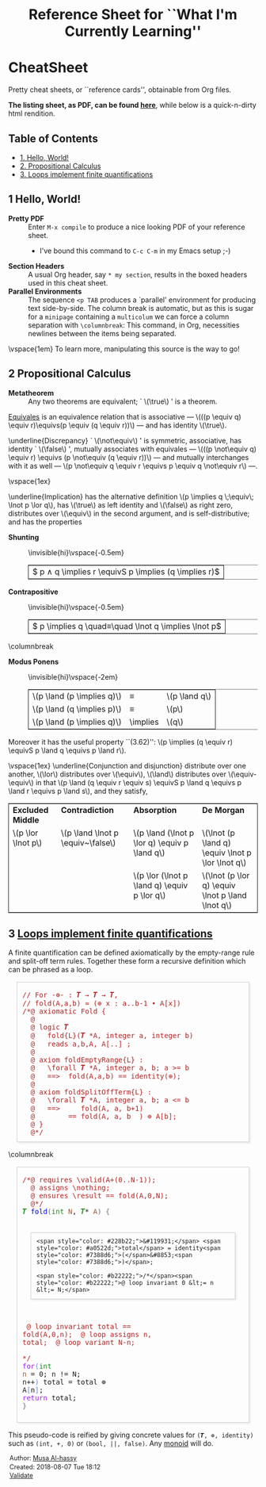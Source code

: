 <?xml version="1.0" encoding="utf-8"?>
<!DOCTYPE html PUBLIC "-//W3C//DTD XHTML 1.0 Strict//EN"
"http://www.w3.org/TR/xhtml1/DTD/xhtml1-strict.dtd">
<html xmlns="http://www.w3.org/1999/xhtml" lang="en" xml:lang="en">
<head>
<!-- 2018-08-07 Tue 18:12 -->
<meta http-equiv="Content-Type" content="text/html;charset=utf-8" />
<meta name="viewport" content="width=device-width, initial-scale=1" />
<title>Reference Sheet for ``What I'm Currently Learning''</title>
<meta name="generator" content="Org mode" />
<meta name="author" content="[[http://www.cas.mcmaster.ca/~alhassm/][Musa Al-hassy]]Musa Al-hassy" />
<meta name="description" content="This document is written by Musa Al-hassy for his learning in the spring of 2018."
 />
<style type="text/css">
 <!--/*--><![CDATA[/*><!--*/
  .title  { text-align: center;
             margin-bottom: .2em; }
  .subtitle { text-align: center;
              font-size: medium;
              font-weight: bold;
              margin-top:0; }
  .todo   { font-family: monospace; color: red; }
  .done   { font-family: monospace; color: green; }
  .priority { font-family: monospace; color: orange; }
  .tag    { background-color: #eee; font-family: monospace;
            padding: 2px; font-size: 80%; font-weight: normal; }
  .timestamp { color: #bebebe; }
  .timestamp-kwd { color: #5f9ea0; }
  .org-right  { margin-left: auto; margin-right: 0px;  text-align: right; }
  .org-left   { margin-left: 0px;  margin-right: auto; text-align: left; }
  .org-center { margin-left: auto; margin-right: auto; text-align: center; }
  .underline { text-decoration: underline; }
  #postamble p, #preamble p { font-size: 90%; margin: .2em; }
  p.verse { margin-left: 3%; }
  pre {
    border: 1px solid #ccc;
    box-shadow: 3px 3px 3px #eee;
    padding: 8pt;
    font-family: monospace;
    overflow: auto;
    margin: 1.2em;
  }
  pre.src {
    position: relative;
    overflow: visible;
    padding-top: 1.2em;
  }
  pre.src:before {
    display: none;
    position: absolute;
    background-color: white;
    top: -10px;
    right: 10px;
    padding: 3px;
    border: 1px solid black;
  }
  pre.src:hover:before { display: inline;}
  /* Languages per Org manual */
  pre.src-asymptote:before { content: 'Asymptote'; }
  pre.src-awk:before { content: 'Awk'; }
  pre.src-C:before { content: 'C'; }
  /* pre.src-C++ doesn't work in CSS */
  pre.src-clojure:before { content: 'Clojure'; }
  pre.src-css:before { content: 'CSS'; }
  pre.src-D:before { content: 'D'; }
  pre.src-ditaa:before { content: 'ditaa'; }
  pre.src-dot:before { content: 'Graphviz'; }
  pre.src-calc:before { content: 'Emacs Calc'; }
  pre.src-emacs-lisp:before { content: 'Emacs Lisp'; }
  pre.src-fortran:before { content: 'Fortran'; }
  pre.src-gnuplot:before { content: 'gnuplot'; }
  pre.src-haskell:before { content: 'Haskell'; }
  pre.src-hledger:before { content: 'hledger'; }
  pre.src-java:before { content: 'Java'; }
  pre.src-js:before { content: 'Javascript'; }
  pre.src-latex:before { content: 'LaTeX'; }
  pre.src-ledger:before { content: 'Ledger'; }
  pre.src-lisp:before { content: 'Lisp'; }
  pre.src-lilypond:before { content: 'Lilypond'; }
  pre.src-lua:before { content: 'Lua'; }
  pre.src-matlab:before { content: 'MATLAB'; }
  pre.src-mscgen:before { content: 'Mscgen'; }
  pre.src-ocaml:before { content: 'Objective Caml'; }
  pre.src-octave:before { content: 'Octave'; }
  pre.src-org:before { content: 'Org mode'; }
  pre.src-oz:before { content: 'OZ'; }
  pre.src-plantuml:before { content: 'Plantuml'; }
  pre.src-processing:before { content: 'Processing.js'; }
  pre.src-python:before { content: 'Python'; }
  pre.src-R:before { content: 'R'; }
  pre.src-ruby:before { content: 'Ruby'; }
  pre.src-sass:before { content: 'Sass'; }
  pre.src-scheme:before { content: 'Scheme'; }
  pre.src-screen:before { content: 'Gnu Screen'; }
  pre.src-sed:before { content: 'Sed'; }
  pre.src-sh:before { content: 'shell'; }
  pre.src-sql:before { content: 'SQL'; }
  pre.src-sqlite:before { content: 'SQLite'; }
  /* additional languages in org.el's org-babel-load-languages alist */
  pre.src-forth:before { content: 'Forth'; }
  pre.src-io:before { content: 'IO'; }
  pre.src-J:before { content: 'J'; }
  pre.src-makefile:before { content: 'Makefile'; }
  pre.src-maxima:before { content: 'Maxima'; }
  pre.src-perl:before { content: 'Perl'; }
  pre.src-picolisp:before { content: 'Pico Lisp'; }
  pre.src-scala:before { content: 'Scala'; }
  pre.src-shell:before { content: 'Shell Script'; }
  pre.src-ebnf2ps:before { content: 'ebfn2ps'; }
  /* additional language identifiers per "defun org-babel-execute"
       in ob-*.el */
  pre.src-cpp:before  { content: 'C++'; }
  pre.src-abc:before  { content: 'ABC'; }
  pre.src-coq:before  { content: 'Coq'; }
  pre.src-groovy:before  { content: 'Groovy'; }
  /* additional language identifiers from org-babel-shell-names in
     ob-shell.el: ob-shell is the only babel language using a lambda to put
     the execution function name together. */
  pre.src-bash:before  { content: 'bash'; }
  pre.src-csh:before  { content: 'csh'; }
  pre.src-ash:before  { content: 'ash'; }
  pre.src-dash:before  { content: 'dash'; }
  pre.src-ksh:before  { content: 'ksh'; }
  pre.src-mksh:before  { content: 'mksh'; }
  pre.src-posh:before  { content: 'posh'; }
  /* Additional Emacs modes also supported by the LaTeX listings package */
  pre.src-ada:before { content: 'Ada'; }
  pre.src-asm:before { content: 'Assembler'; }
  pre.src-caml:before { content: 'Caml'; }
  pre.src-delphi:before { content: 'Delphi'; }
  pre.src-html:before { content: 'HTML'; }
  pre.src-idl:before { content: 'IDL'; }
  pre.src-mercury:before { content: 'Mercury'; }
  pre.src-metapost:before { content: 'MetaPost'; }
  pre.src-modula-2:before { content: 'Modula-2'; }
  pre.src-pascal:before { content: 'Pascal'; }
  pre.src-ps:before { content: 'PostScript'; }
  pre.src-prolog:before { content: 'Prolog'; }
  pre.src-simula:before { content: 'Simula'; }
  pre.src-tcl:before { content: 'tcl'; }
  pre.src-tex:before { content: 'TeX'; }
  pre.src-plain-tex:before { content: 'Plain TeX'; }
  pre.src-verilog:before { content: 'Verilog'; }
  pre.src-vhdl:before { content: 'VHDL'; }
  pre.src-xml:before { content: 'XML'; }
  pre.src-nxml:before { content: 'XML'; }
  /* add a generic configuration mode; LaTeX export needs an additional
     (add-to-list 'org-latex-listings-langs '(conf " ")) in .emacs */
  pre.src-conf:before { content: 'Configuration File'; }

  table { border-collapse:collapse; }
  caption.t-above { caption-side: top; }
  caption.t-bottom { caption-side: bottom; }
  td, th { vertical-align:top;  }
  th.org-right  { text-align: center;  }
  th.org-left   { text-align: center;   }
  th.org-center { text-align: center; }
  td.org-right  { text-align: right;  }
  td.org-left   { text-align: left;   }
  td.org-center { text-align: center; }
  dt { font-weight: bold; }
  .footpara { display: inline; }
  .footdef  { margin-bottom: 1em; }
  .figure { padding: 1em; }
  .figure p { text-align: center; }
  .inlinetask {
    padding: 10px;
    border: 2px solid gray;
    margin: 10px;
    background: #ffffcc;
  }
  #org-div-home-and-up
   { text-align: right; font-size: 70%; white-space: nowrap; }
  textarea { overflow-x: auto; }
  .linenr { font-size: smaller }
  .code-highlighted { background-color: #ffff00; }
  .org-info-js_info-navigation { border-style: none; }
  #org-info-js_console-label
    { font-size: 10px; font-weight: bold; white-space: nowrap; }
  .org-info-js_search-highlight
    { background-color: #ffff00; color: #000000; font-weight: bold; }
  .org-svg { width: 90%; }
  /*]]>*/-->
</style>
<script type="text/javascript">
/*
@licstart  The following is the entire license notice for the
JavaScript code in this tag.

Copyright (C) 2012-2018 Free Software Foundation, Inc.

The JavaScript code in this tag is free software: you can
redistribute it and/or modify it under the terms of the GNU
General Public License (GNU GPL) as published by the Free Software
Foundation, either version 3 of the License, or (at your option)
any later version.  The code is distributed WITHOUT ANY WARRANTY;
without even the implied warranty of MERCHANTABILITY or FITNESS
FOR A PARTICULAR PURPOSE.  See the GNU GPL for more details.

As additional permission under GNU GPL version 3 section 7, you
may distribute non-source (e.g., minimized or compacted) forms of
that code without the copy of the GNU GPL normally required by
section 4, provided you include this license notice and a URL
through which recipients can access the Corresponding Source.


@licend  The above is the entire license notice
for the JavaScript code in this tag.
*/
<!--/*--><![CDATA[/*><!--*/
 function CodeHighlightOn(elem, id)
 {
   var target = document.getElementById(id);
   if(null != target) {
     elem.cacheClassElem = elem.className;
     elem.cacheClassTarget = target.className;
     target.className = "code-highlighted";
     elem.className   = "code-highlighted";
   }
 }
 function CodeHighlightOff(elem, id)
 {
   var target = document.getElementById(id);
   if(elem.cacheClassElem)
     elem.className = elem.cacheClassElem;
   if(elem.cacheClassTarget)
     target.className = elem.cacheClassTarget;
 }
/*]]>*///-->
</script>
<script type="text/x-mathjax-config">
    MathJax.Hub.Config({
        displayAlign: "center",
        displayIndent: "0em",

        "HTML-CSS": { scale: 100,
                        linebreaks: { automatic: "false" },
                        webFont: "TeX"
                       },
        SVG: {scale: 100,
              linebreaks: { automatic: "false" },
              font: "TeX"},
        NativeMML: {scale: 100},
        TeX: { equationNumbers: {autoNumber: "AMS"},
               MultLineWidth: "85%",
               TagSide: "right",
               TagIndent: ".8em"
             }
});
</script>
<script type="text/javascript"
        src="https://cdnjs.cloudflare.com/ajax/libs/mathjax/2.7.0/MathJax.js?config=TeX-AMS_HTML"></script>
</head>
<body>
<div id="content">
<h1 class="title">Reference Sheet for ``What I'm Currently Learning''</h1>
<h1> CheatSheet </h1>

<p>
Pretty cheat sheets, or ``reference cards'', obtainable from Org files.
</p>

<p>
<b>The listing sheet, as PDF, can be found <a href="https://github.com/alhassy/CheatSheet/blob/master/CheatSheet.pdf">here</a></b>, while below is a quick-n-dirty html rendition.
</p>

<object width="600" height="400" data="CheatSheet.pdf"></object>

<div id="table-of-contents">
<h2>Table of Contents</h2>
<div id="text-table-of-contents">
<ul>
<li><a href="#org55a7269">1. Hello, World!</a></li>
<li><a href="#orga2642e2">2. Propositional Calculus</a></li>
<li><a href="#orgbc33e49">3. Loops implement finite quantifications</a></li>
</ul>
</div>
</div>













<div id="outline-container-org55a7269" class="outline-2">
<h2 id="org55a7269"><span class="section-number-2">1</span> Hello, World!</h2>
<div class="outline-text-2" id="text-1">
<dl class="org-dl">
<dt>Pretty PDF</dt><dd>Enter <code>M-x compile</code> to produce a nice looking PDF of your reference sheet.
<ul class="org-ul">
<li>I've bound this command to <code>C-c C-m</code> in my Emacs setup ;-)</li>
</ul></dd>

<dt>Section Headers</dt><dd>A usual Org header, say <code>* my section</code>, results in the boxed headers
used in this cheat sheet.</dd>

<dt>Parallel Environments</dt><dd>The sequence <code>&lt;p TAB</code> produces a `parallel' environment for
producing text side-by-side. The column break is automatic, but as 
this is sugar for a <code>minipage</code> containing a <code>multicolum</code> we can force a column
separation with <code>\columnbreak</code>: This command, in Org, necessities newlines between
the items being separated.</dd>
</dl>

<p>
\vspace{1em}
To learn more, manipulating this source is the way to go!
</p>
</div>
</div>
<div id="outline-container-orga2642e2" class="outline-2">
<h2 id="orga2642e2"><span class="section-number-2">2</span> Propositional Calculus</h2>
<div class="outline-text-2" id="text-2">
<dl class="org-dl">
<dt>Metatheorem</dt><dd>Any two theorems are equivalent; ` \(\true\) ' is a theorem.</dd>
</dl>

<p>
<a href="https://ac.els-cdn.com/S0020019000002052/1-s2.0-S0020019000002052-main.pdf?_tid=35e86bb2-edb0-11e7-b1fe-00000aab0f26&amp;acdnat=1514672861_56b3d86466d284cbc76cc2641c47af86"><span class="underline">Equivales</span></a> is an equivalence relation that is associative &#x2014; \(((p \equiv q) \equiv r)\equivs(p \equiv (q \equiv r))\) &#x2014;
and has identity \(\true\).
</p>

<p>
\underline{Discrepancy} ` \(\not\equiv\) ' is symmetric, associative, has identity ` \(\false\) ',
mutually associates with equivales &#x2014; \(((p \not\equiv q) \equiv r) \equivs (p \not\equiv (q \equiv r))\) &#x2014;
and mutually interchanges with it as well
&#x2014; \(p \not\equiv q \equiv r \equivs    p \equiv q \not\equiv r\) &#x2014;.
</p>
</div>

<div class="outline-text-2" id="text-2">
<p>
\vspace{1ex}
</p>

<p>
\underline{Implication} has the alternative definition \(p \implies q \;\equiv\; \lnot p \lor q\),
has \(\true\) as left identity and \(\false\) as right zero,
distributes over \(\equiv\) in the second argument, and is self-distributive;
and has the properties
</p>

<div class="parallelNB">
<dl class="org-dl">
<dt>Shunting</dt><dd><p>
\invisible{hi}\vspace{-0.5em}
</p>
<table border="2" cellspacing="0" cellpadding="6" rules="groups" frame="hsides">


<colgroup>
<col  class="org-left" />
</colgroup>
<tbody>
<tr>
<td class="org-left">$ p &and; q \implies r \equivS  p \implies (q \implies r)$</td>
</tr>
</tbody>
</table></dd>

<dt>Contrapositive</dt><dd><p>
\invisible{hi}\vspace{-0.5em}
</p>
<table border="2" cellspacing="0" cellpadding="6" rules="groups" frame="hsides">


<colgroup>
<col  class="org-left" />
</colgroup>
<tbody>
<tr>
<td class="org-left">$ p \implies q \quad&equiv;\quad \lnot q \implies \lnot p$</td>
</tr>
</tbody>
</table></dd>
</dl>

<p>
\columnbreak
</p>

<dl class="org-dl">
<dt>Modus Ponens</dt><dd><p>
\invisible{hi}\vspace{-2em}    
</p>
<table border="2" cellspacing="0" cellpadding="6" rules="groups" frame="hsides">


<colgroup>
<col  class="org-left" />

<col  class="org-left" />

<col  class="org-left" />
</colgroup>
<tbody>
<tr>
<td class="org-left">\(p \land (p \implies q)\)</td>
<td class="org-left">&equiv;</td>
<td class="org-left">\(p \land q\)</td>
</tr>

<tr>
<td class="org-left">\(p \land (q \implies p)\)</td>
<td class="org-left">&equiv;</td>
<td class="org-left">\(p\)</td>
</tr>

<tr>
<td class="org-left">\(p \land (p \implies q)\)</td>
<td class="org-left">\implies</td>
<td class="org-left">\(q\)</td>
</tr>
</tbody>
</table></dd>
</dl>

</div>

<p>
Moreover it has the useful property ``(3.62)'': 
 \(p \implies (q \equiv r) \equivS p \land q    \equivs    p \land r\).
</p>
</div>

<div class="outline-text-2" id="text-2">
<p>
\vspace{1ex}
\underline{Conjunction and disjunction} distribute over one another,
\(\lor\) distributes over \(\equiv\),
\(\land\) distributes over \(\equiv-\equiv\)
in that \(p \land (q \equiv r \equiv s) \equivS p \land q \equivs p \land r  \equivs p \land s\),
and they satisfy,
</p>

<table border="2" cellspacing="0" cellpadding="6" rules="groups" frame="hsides">


<colgroup>
<col  class="org-left" />

<col  class="org-left" />

<col  class="org-left" />

<col  class="org-left" />
</colgroup>
<tbody>
<tr>
<td class="org-left"><b>Excluded Middle</b></td>
<td class="org-left"><b>Contradiction</b></td>
<td class="org-left"><b>Absorption</b></td>
<td class="org-left"><b>De Morgan</b></td>
</tr>

<tr>
<td class="org-left">\(p \lor \lnot p\)</td>
<td class="org-left">\(p \land \lnot p \equiv~\false\)</td>
<td class="org-left">\(p \land (\lnot p \lor q) \equiv p \land q\)</td>
<td class="org-left">\(\lnot (p \land q) \equiv \lnot p \lor  \lnot q\)</td>
</tr>

<tr>
<td class="org-left">&#xa0;</td>
<td class="org-left">&#xa0;</td>
<td class="org-left">\(p \lor (\lnot p \land q) \equiv p \lor  q\)</td>
<td class="org-left">\(\lnot (p \lor q)  \equiv \lnot p \land \lnot q\)</td>
</tr>
</tbody>
</table>
</div>
</div>


<div id="outline-container-orgbc33e49" class="outline-2">
<h2 id="orgbc33e49"><span class="section-number-2">3</span> <a href="https://frama-c.com/">Loops implement finite quantifications</a></h2>
<div class="outline-text-2" id="text-3">
<p>
A finite quantification can be defined axiomatically
by the empty-range rule and split-off term rules.
Together these form a recursive definition which can be phrased as a loop.
</p>

<div class="parallel">
<p>

</p>

<div class="org-src-container">
<pre class="src src-c" id="org040790f"><span style="color: #b22222;">// </span><span style="color: #b22222;">For -&#8853;- : &#119931; &#8594; &#119931; &#8594; &#119931;,</span>
<span style="color: #b22222;">// </span><span style="color: #b22222;">fold(A,a,b) &#8776; (&#8853; x : a..b-1 &#8226; A[x]) </span>
<span style="color: #b22222;">/*</span><span style="color: #b22222;">@ axiomatic Fold { </span>
<span style="color: #b22222;">  @   </span>
<span style="color: #b22222;">  @ logic &#119931;</span>
<span style="color: #b22222;">  @   fold{L}(&#119931; *A, integer a, integer b)</span>
<span style="color: #b22222;">  @   reads a,b,A, A[..] ;</span>
<span style="color: #b22222;">  @</span>
<span style="color: #b22222;">  @ axiom foldEmptyRange{L} :</span>
<span style="color: #b22222;">  @   \forall &#119931; *A, integer a, b; a &gt;= b</span>
<span style="color: #b22222;">  @   ==&gt;  fold(A,a,b) == identity(&#8853;);</span>
<span style="color: #b22222;">  @</span>
<span style="color: #b22222;">  @ axiom foldSplitOffTerm{L} :</span>
<span style="color: #b22222;">  @   \forall &#119931; *A, integer a, b; a &lt;= b</span>
<span style="color: #b22222;">  @   ==&gt;     fold(A, a, b+1) </span>
<span style="color: #b22222;">  @        == fold(A, a, b  ) &#8853; A[b];</span>
<span style="color: #b22222;">  @ }</span>
<span style="color: #b22222;">  @</span><span style="color: #b22222;">*/</span>
</pre>
</div>

<p>
\columnbreak
</p>

<div class="org-src-container">
<pre class="src src-c" id="org1d69006"><span style="color: #b22222;">/*</span><span style="color: #b22222;">@ requires \valid(A+(0..N-1));</span>
<span style="color: #b22222;">  @ assigns \nothing;</span>
<span style="color: #b22222;">  @ ensures \result == fold(A,0,N);</span>
<span style="color: #b22222;">  @</span><span style="color: #b22222;">*/</span>
<span style="color: #228b22;">&#119931;</span> <span style="color: #0000ff;">fold</span><span style="color: #707183;">(</span><span style="color: #228b22;">int</span> <span style="color: #a0522d;">N</span>, <span style="color: #228b22;">&#119931;</span>* <span style="color: #a0522d;">A</span><span style="color: #707183;">)</span> <span style="color: #707183;">{</span>

    <span style="color: #228b22;">&#119931;</span> <span style="color: #a0522d;">total</span> = identity<span style="color: #7388d6;">(</span>&#8853;<span style="color: #7388d6;">)</span>;
    
    <span style="color: #b22222;">/*</span><span style="color: #b22222;">@ loop invariant 0 &lt;= n &lt;= N;</span>
<span style="color: #b22222;">      @ loop invariant total == fold(A,0,n);</span>
<span style="color: #b22222;">      @ loop assigns n, total;</span>
<span style="color: #b22222;">      @ loop variant N-n;</span>
<span style="color: #b22222;">    </span><span style="color: #b22222;">*/</span>
    <span style="color: #a020f0;">for</span><span style="color: #7388d6;">(</span><span style="color: #228b22;">int</span> <span style="color: #a0522d;">n</span> = 0; n != N; n++<span style="color: #7388d6;">)</span>
        total = total &#8853; A<span style="color: #7388d6;">[</span>n<span style="color: #7388d6;">]</span>;
    <span style="color: #a020f0;">return</span> total;
<span style="color: #707183;">}</span>
</pre>
</div>

</div>

<p>
This pseudo-code is reified by giving concrete values
for <code>(𝑻, ⊕, identity)</code> such as <code>(int, +, 0)</code> or <code>(bool, ||, false)</code>.
Any <a href="https://en.wikipedia.org/wiki/Monoid">monoid</a> will do.
</p>
</div>
</div>
</div>
<div id="postamble" class="status">
<p class="author">Author: <a href="http://www.cas.mcmaster.ca/~alhassm/">Musa Al-hassy</a></p>
<p class="date">Created: 2018-08-07 Tue 18:12</p>
<p class="validation"><a href="http://validator.w3.org/check?uri=referer">Validate</a></p>
</div>
</body>
</html>

